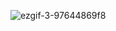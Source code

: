 ![ezgif-3-97644869f8](https://user-images.githubusercontent.com/109313204/200918672-08405c28-818f-4684-bab8-3acbbfd9fdcc.gif)



<!---
faroukx/faroukx is a ✨ special ✨ repository because its `README.md` (this file) appears on your GitHub profile.
You can click the Preview link to take a look at your changes.
--->
